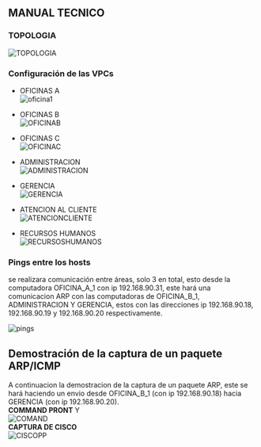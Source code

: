 ## MANUAL TECNICO
### TOPOLOGIA  
![TOPOLOGIA](https://github.com/Cris1928/redes1_202107190/assets/98928867/d96fee6f-024d-4d2d-b972-6df493d2b6c4)  
### Configuración de las VPCs
- OFICINAS A  
![oficina1](https://github.com/Cris1928/redes1_202107190/assets/98928867/ee09a1c2-7134-4447-b019-999bf63cb12d)  

- OFICINAS B  
![OFICINAB](https://github.com/Cris1928/redes1_202107190/assets/98928867/e02a7b41-3a03-41bf-b1ea-e3ff5fed0569)  

- OFICINAS C  
![OFICINAC](https://github.com/Cris1928/redes1_202107190/assets/98928867/1cdcb6fd-dd7f-4552-b21e-e583f2aa05d9)  

- ADMINISTRACION  
![ADMINISTRACION](https://github.com/Cris1928/redes1_202107190/assets/98928867/60b357f4-a25e-4184-8635-e7deeaed97b1)  

- GERENCIA  
![GERENCIA](https://github.com/Cris1928/redes1_202107190/assets/98928867/0414dde1-1c92-4687-b652-5c45692e13f3)  

- ATENCION AL CLIENTE  
![ATENCIONCLIENTE](https://github.com/Cris1928/redes1_202107190/assets/98928867/a2e6419f-7219-427c-8235-ae03c9def9ae)  

- RECURSOS HUMANOS  
![RECURSOSHUMANOS](https://github.com/Cris1928/redes1_202107190/assets/98928867/2660de16-c1de-4d4d-9a2a-b6c002bb3e00)  

### Pings entre los hosts  
se realizara comunicación entre áreas, solo 3 en total, esto desde la computadora OFICINA_A_1 con ip 192.168.90.31, este hará una comunicacion ARP con las computadoras de OFICINA_B_1, ADMINISTRACION Y GERENCIA, estos con las direcciones ip 192.168.90.18, 192.168.90.19 y 192.168.90.20 respectivamente.  

![pings](https://github.com/Cris1928/redes1_202107190/assets/98928867/e78e09bf-2c33-4a98-abfd-74e0a6334aff)  

## Demostración de la captura de un paquete ARP/ICMP  
A continuacion la demostracion de la captura de un paquete ARP, este se hará haciendo un envio desde OFICINA_B_1 (con ip 192.168.90.18) hacia GERENCIA (con ip 192.168.90.20).  
**COMMAND PRONT**  Y  
![COMAND](https://github.com/Cris1928/redes1_202107190/assets/98928867/63340f25-440a-484a-a7be-cd89a002b2e6)  
**CAPTURA DE CISCO**  
![CISCOPP](https://github.com/Cris1928/redes1_202107190/assets/98928867/b25608a0-b068-4718-8368-eae659b66f1f)  

